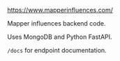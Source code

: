 https://www.mapperinfluences.com/

Mapper influences backend code.

Uses MongoDB and Python FastAPI.

`/docs` for endpoint documentation.
